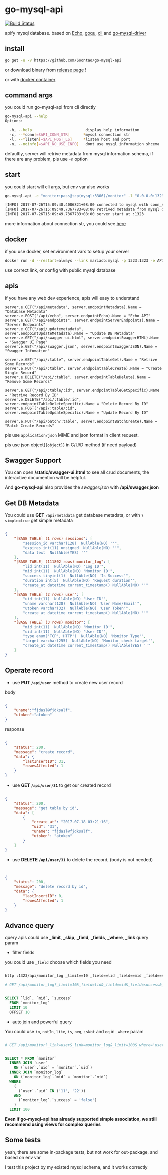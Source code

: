 # go-mysql-api

[![Build Status](https://ci.fornever.org/buildStatus/icon?job=go-mysql-api)](https://ci.fornever.org/job/go-mysql-api)

apify mysql database. based on [Echo](https://github.com/labstack/echo), [goqu](https://github.com/doug-martin/goqu), [cli](https://github.com/mkideal/cli) and [go-mysql-driver](https://github.com/go-sql-driver/mysql)

## install

```bash
go get -u -v https://github.com/Soontao/go-mysql-api
```

or download binary from [release page](https://github.com/Soontao/go-mysql-api/releases) !

or with [docker container](https://hub.docker.com/r/theosun/go-mysql-api/)

## command args

you could run go-mysql-api from cli directly

```bash
go-mysql-api --help
Options:

  -h, --help                        display help information
  -c, --*conn[=$API_CONN_STR]      *mysql connection str
  -l, --*listen[=$API_HOST_LS]     *listen host and port
  -n, --noinfo[=$API_NO_USE_INFO]   dont use mysql information shcema

```

defaultly, server will retrive metadata from mysql information schema, if there are any problem, pls use `-n` option

## start

you could start will cli args, but env var also works

```bash
go-mysql-api -c "monitor:pass@tcp(mysql:3306)/monitor" -l "0.0.0.0:1323"

[INFO] 2017-07-26T15:09:48.4086821+08:00 connected to mysql with conn_str: monitor:pass@tcp(mysql:3306)/monitor
[INFO] 2017-07-26T15:09:49.7367783+08:00 retrived metadata from mysql database: monitor
[INFO] 2017-07-26T15:09:49.7367783+08:00 server start at :1323
```

more information about connection str, you could see [here](https://github.com/go-sql-driver/mysql#examples)

## docker

if you use docker, set environment vars to setup your server

```bash
docker run -d --restart=always --link mariadb:mysql -p 1323:1323 -e API_CONN_STR='user:pass@tcp(domain:port)/db' -e API_HOST_LS=':1323' theosun/go-mysql-api:latest
```

use correct link, or config with public mysql database

## apis

if you have any web dev experience, apis will easy to understand

```golang
server.e.GET("/api/metadata", server.endpointMetadata).Name = "Database Metadata"
server.e.POST("/api/echo", server.endpointEcho).Name = "Echo API"
server.e.GET("/api/endpoints", server.endpointServerEndpoints).Name = "Server Endpoints"
server.e.GET("/api/updatemetadata", server.endpointUpdateMetadata).Name = "Update DB Metadata"
server.e.GET("/api/swagger-ui.html", server.endpointSwaggerHTML).Name = "Swagger UI Page"
server.e.GET("/api/swagger.json", server.endpointSwaggerJSON).Name = "Swagger Infomation"

server.e.GET("/api/:table", server.endpointTableGet).Name = "Retrive Some Records"
server.e.PUT("/api/:table", server.endpointTableCreate).Name = "Create Single Record"
server.e.DELETE("/api/:table", server.endpointTableDelete).Name = "Remove Some Records"

server.e.GET("/api/:table/:id", server.endpointTableGetSpecific).Name = "Retrive Record By ID"
server.e.DELETE("/api/:table/:id", server.endpointTableDeleteSpecific).Name = "Delete Record By ID"
server.e.POST("/api/:table/:id", server.endpointTableUpdateSpecific).Name = "Update Record By ID"

server.e.PUT("/api/batch/:table", server.endpointBatchCreate).Name = "Batch Create Records"
```

pls use `application/json` MIME and json format in client request.

pls use json object(`{object}`) in C/U/D method (if need payload)

## Swagger Support

You can open **/static/swagger-ui.html** to see all crud documents, the interactive documention will be helpful.

And **go-mysql-api** also provides the *swagger.json* with **/api/swagger.json**

## Get DB Metadata

You could use **GET** `/api/metadata` get database metadata, or with `?simple=true` get simple metadata

```json

{
    "[BASE TABLE] (1 rows) sessions": [
        "session_id varchar(128)  NullAble(NO) ''",
        "expires int(11) unsigned  NullAble(NO) ''",
        "data text  NullAble(YES) ''"
    ],
    "[BASE TABLE] (111802 rows) monitor_log": [
        "lid int(11)  NullAble(NO) 'Log ID'",
        "mid int(11)  NullAble(NO) 'Monitor ID'",
        "success tinyint(1)  NullAble(NO) 'Is Success'",
        "duration int(5)  NullAble(NO) 'Request duration'",
        "create_at datetime current_timestamp() NullAble(NO) ''"
    ],
    "[BASE TABLE] (2 rows) user": [
        "uid int(11)  NullAble(NO) 'User ID'",
        "uname varchar(128)  NullAble(NO) 'User Name/Email'",
        "utoken varchar(32)  NullAble(NO) 'User Token'",
        "create_at datetime current_timestamp() NullAble(NO) ''"
    ],
    "[BASE TABLE] (3 rows) monitor": [
        "mid int(11)  NullAble(NO) 'Monitor ID'",
        "uid int(11)  NullAble(NO) 'User ID'",
        "type enum('TCP','HTTP')  NullAble(NO) 'Monitor Type'",
        "target varchar(255)  NullAble(NO) 'Monitor check target'",
        "create_at datetime current_timestamp() NullAble(YES) ''"
    ]
}

```

## Operate record

* use **PUT `/api/user`** method to create new user record

body

```json

{
    "uname":"fjdasl@fjdksalf",
    "utoken":"atoken"
}

```

response

```json

{
    "status": 200,
    "message": "create record",
    "data": {
        "lastInsertID": 31,
        "rowesAffected": 1
    }
}

```

* use **GET `/api/user/31`** to get our created record

```json

{
    "status": 200,
    "message": "get table by id",
    "data": [
        {
            "create_at": "2017-07-18 03:21:16",
            "uid": "31",
            "uname": "fjdasl@fjdksalf",
            "utoken": "atoken"
        }
    ]
}
```

* use **DELETE `/api/user/31`** to delete the record, (body is not needed)

```json


{
    "status": 200,
    "message": "delete record by id",
    "data": {
        "lastInsertID": 0,
        "rowesAffected": 1
    }
}

```

## Advance query

query apis could use **_limit**, **_skip**, **_field**, **_fields**, **_where**, **_link** query param

* filter fields

you could use `_field` choose which fields you need

```bash

http :1323/api/monitor_log _limit==10 _field==lid _field==mid _field==success _skip==10 -v

# GET /api/monitor_log?_limit=10&_field=lid&_field=mid&_field=success&_skip=10 HTTP/1.1

```

```sql

SELECT `lid`, `mid`, `success`
  FROM `monitor_log`
  LIMIT 10
  OFFSET 10

```

* auto join and powerful query

You could use `in`, `notIn`, `like`, `is`, `neq`, `isNot` and `eq` in `_where` param

```bash

# GET /api/monitor?_link=user&_link=monitor_log&_limit=100&_where='user.uid'.in(11,22)&_where='monitor_log.success'.eq(false)

```

```sql

SELECT * FROM `monitor`
  INNER JOIN `user`
    ON (`user`.`uid` = `monitor`.`uid`)
  INNER JOIN `monitor_log`
    ON (`monitor_log`.`mid` = `monitor`.`mid`)
  WHERE
    (
      (`user`.`uid` IN ('11', '22'))
    AND
      (`monitor_log`.`success` = 'false')
    )
  LIMIT 100

```

**Even if go-mysql-api has already supported simple association, we still recommend using views for complex queries**

## Some tests

yeah, there are some in-package tests, but not work for out-package, and based on env var

I test this project by my existed mysql schema, and it works correctly
